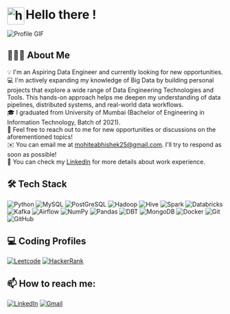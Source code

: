# <img alt="handwavegif" src="https://user-images.githubusercontent.com/39513876/112366216-8cfe7400-8cfe-11eb-8116-7d3dbae20e97.gif" width='40' align="left"/> Hello there !

![Profile GIF](https://github.com/user-attachments/assets/9ba8bf9c-4c0e-4755-b9d4-8c17a24bb0d8)

## 👨🏻‍💻 About Me

💡 I'm an Aspiring Data Engineer and currently looking for new opportunities. \
💻 I'm actively expanding my knowledge of Big Data by building personal projects that explore a wide range of Data Engineering Technologies and Tools. This hands-on approach helps me deepen my understanding of data pipelines, distributed systems, and real-world data workflows.\
🎓 I graduated from University of Mumbai (Bachelor of Engineering in Information Technology, Batch of 2021).\
💬 Feel free to reach out to me for new opportunities or discussions on the aforementioned topics!\
✉️ You can email me at [mohiteabhishek25@gmail.com](mailto:mohiteabhishek25@gmail.com). I'll try to respond as soon as possible!\
📄 You can check my [LinkedIn](https://www.linkedin.com/in/abhishekmohite25/) for more details about work experience.


## 🛠 Tech Stack

![Python](https://img.shields.io/badge/Python-3776AB.svg?style=for-the-badge&logo=Python&logoColor=white)
![MySQL](https://img.shields.io/badge/MySQL-4479A1.svg?style=for-the-badge&logo=MySQL&logoColor=white)
![PostGreSQL](https://img.shields.io/badge/PostgreSQL-4169E1.svg?style=for-the-badge&logo=PostgreSQL&logoColor=white)
![Hadoop](https://img.shields.io/badge/Apache%20Hadoop-66CCFF.svg?style=for-the-badge&logo=Apache-Hadoop&logoColor=black)
![Hive](https://img.shields.io/badge/Apache%20Hive-FDEE21.svg?style=for-the-badge&logo=Apache-Hive&logoColor=black)
![Spark](https://img.shields.io/badge/Apache%20Spark-E25A1C.svg?style=for-the-badge&logo=Apache-Spark&logoColor=white)
![Databricks](https://img.shields.io/badge/Databricks-FF3621.svg?style=for-the-badge&logo=Databricks&logoColor=white)
![Kafka](https://img.shields.io/badge/Apache%20Kafka-231F20.svg?style=for-the-badge&logo=Apache-Kafka&logoColor=white)
![Airflow](https://img.shields.io/badge/Apache%20Airflow-017CEE.svg?style=for-the-badge&logo=Apache-Airflow&logoColor=white)
![NumPy](https://img.shields.io/badge/NumPy-013243.svg?style=for-the-badge&logo=NumPy&logoColor=white)
![Pandas](https://img.shields.io/badge/pandas-150458.svg?style=for-the-badge&logo=pandas&logoColor=white)
![DBT](https://img.shields.io/badge/dbt-FF694B.svg?style=for-the-badge&logo=dbt&logoColor=white)
![MongoDB](https://img.shields.io/badge/MongoDB-4EA94B?style=for-the-badge&logo=mongodb&logoColor=white)
![Docker](https://img.shields.io/badge/docker%20-%230db7ed.svg?&style=for-the-badge&logo=docker&logoColor=white) 
![Git](https://img.shields.io/badge/Git-F05032.svg?style=for-the-badge&logo=Git&logoColor=white)
![GitHub](https://img.shields.io/badge/GitHub-181717.svg?style=for-the-badge&logo=GitHub&logoColor=white)


## 💻 Coding Profiles

<a href="https://leetcode.com/u/mohiteabhishek25/"><img alt="Leetcode" src="https://img.shields.io/badge/LeetCode-FFA116.svg?style=for-the-badge&logo=LeetCode&logoColor=white" /></a> 
<a href="https://www.hackerrank.com/profile/abhishekmohite"><img alt="HackerRank" src="https://img.shields.io/badge/HackerRank-00EA64.svg?style=for-the-badge&logo=HackerRank&logoColor=white" /></a> 


## 📫 How to reach me:


<a href="https://www.linkedin.com/in/abhishekmohite25/"><img alt="LinkedIn" src="https://img.shields.io/badge/linkedin-%230077B5.svg?style=for-the-badge&logo=linkedin&logoColor=white"/></a> 
<a href="mailto:mohiteabhishek25@gmail.com"><img alt="Gmail" src="https://img.shields.io/badge/Gmail-D14836?style=for-the-badge&logo=gmail&logoColor=white" /></a> 
